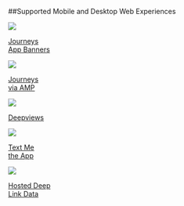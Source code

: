 ##Supported Mobile and Desktop Web Experiences

<div class="nav-wrap flex-wrap">
  <a href="/web/journeys/">
      <img src="../../../_assets/img/pages/resources/journey/journeys.png" />
      <p>Journeys<br/>App Banners</p>
  </a>
  <a href="/web/amp-journeys/">
    <img src="../../../_assets/img/pages/resources/journey/journeys.png" />
    <p>Journeys<br/>via AMP</p>
  </a>
  <a href="/web/deep-views/">
      <img src="../../../_assets/img/pages/deepviews/deepviews.png" />
      <p>Deepviews</p>
  </a>
	<a href="/web/text-me-the-app/">
      <img src="../../../_assets/img/pages/text-me-the-app/text-app.png" />
      <p>Text Me<br/>the App</p>
  </a>
	<a href="/web/hosted-data/">
      <img src="../../../_assets/img/pages/resources/journey/hosted-data.png" />
      <p>Hosted Deep<br/>Link Data</p>
  </a>
</div>
